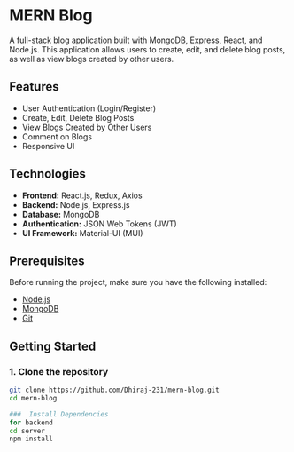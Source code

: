 # MERN Blog

A full-stack blog application built with MongoDB, Express, React, and Node.js. This application allows users to create, edit, and delete blog posts, as well as view blogs created by other users.

## Features

- User Authentication (Login/Register)
- Create, Edit, Delete Blog Posts
- View Blogs Created by Other Users
- Comment on Blogs
- Responsive UI

## Technologies

- **Frontend:** React.js, Redux, Axios
- **Backend:** Node.js, Express.js
- **Database:** MongoDB
- **Authentication:** JSON Web Tokens (JWT)
- **UI Framework:** Material-UI (MUI)
  
## Prerequisites

Before running the project, make sure you have the following installed:

- [Node.js](https://nodejs.org/)
- [MongoDB](https://www.mongodb.com/)
- [Git](https://git-scm.com/)

## Getting Started

### 1. Clone the repository

```bash
git clone https://github.com/Dhiraj-231/mern-blog.git
cd mern-blog

###  Install Dependencies
for backend
cd server
npm install
